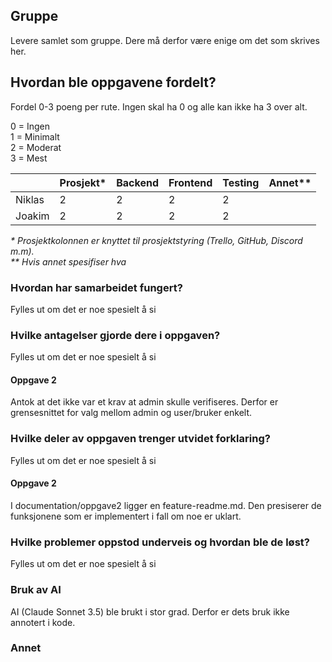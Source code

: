 ## Gruppe

Levere samlet som gruppe. Dere må derfor være enige om det som skrives her.

## Hvordan ble oppgavene fordelt?

Fordel 0-3 poeng per rute. Ingen skal ha 0 og alle kan ikke ha 3 over alt.

0 \= Ingen  
1 \= Minimalt  
2 \= Moderat  
3 \= Mest

|        | Prosjekt\* | Backend | Frontend | Testing | Annet\*\* |
| :----- | :--------- | :------ | :------- | :------ | :-------- |
| Niklas | 2          | 2       | 2        | 2       |           |
| Joakim | 2          | 2       | 2        | 2       |           |


*\* Prosjektkolonnen er knyttet til prosjektstyring (Trello, GitHub, Discord m.m).*  
*\*\* Hvis annet spesifiser hva*

### Hvordan har samarbeidet fungert?

Fylles ut om det er noe spesielt å si

### Hvilke antagelser gjorde dere i oppgaven?

Fylles ut om det er noe spesielt å si

#### Oppgave 2

Antok at det ikke var et krav at admin skulle verifiseres. 
Derfor er grensesnittet for valg mellom admin og user/bruker enkelt.

### Hvilke deler av oppgaven trenger utvidet forklaring?

Fylles ut om det er noe spesielt å si

#### Oppgave 2

I documentation/oppgave2 ligger en feature-readme.md. 
Den presiserer de funksjonene som er implementert i fall om noe er uklart.

### Hvilke problemer oppstod underveis og hvordan ble de løst?

Fylles ut om det er noe spesielt å si

### Bruk av AI
AI (Claude Sonnet 3.5) ble brukt i stor grad. Derfor er dets bruk ikke annotert i kode.

### Annet